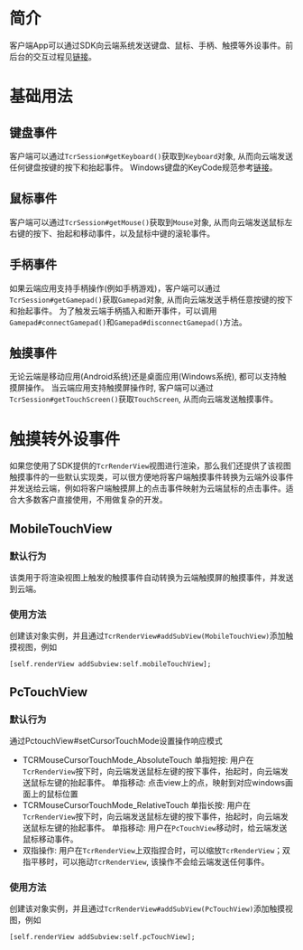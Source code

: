 # 简介
客户端App可以通过SDK向云端系统发送键盘、鼠标、手柄、触摸等外设事件。前后台的交互过程见[链接]()。

# 基础用法

## 键盘事件
客户端可以通过```TcrSession#getKeyboard()```获取到```Keyboard```对象, 从而向云端发送任何键盘按键的按下和抬起事件。
Windows键盘的KeyCode规范参考[链接](https://www.toptal.com/developers/keycode)。

## 鼠标事件
客户端可以通过```TcrSession#getMouse()```获取到```Mouse```对象, 从而向云端发送鼠标左右键的按下、抬起和移动事件，以及鼠标中键的滚轮事件。

## 手柄事件
如果云端应用支持手柄操作(例如手柄游戏)，客户端可以通过```TcrSession#getGamepad()```获取```Gamepad```对象, 从而向云端发送手柄任意按键的按下和抬起事件。
为了触发云端手柄插入和断开事件，可以调用```Gamepad#connectGamepad()```和```Gamepad#disconnectGamepad()```方法。

## 触摸事件
无论云端是移动应用(Android系统)还是桌面应用(Windows系统), 都可以支持触摸屏操作。
当云端应用支持触摸屏操作时, 客户端可以通过```TcrSession#getTouchScreen()```获取```TouchScreen```, 从而向云端发送触摸事件。

# 触摸转外设事件
如果您使用了SDK提供的```TcrRenderView```视图进行渲染，那么我们还提供了该视图触摸事件的一些默认实现类，可以很方便地将客户端触摸事件转换为云端外设事件并发送给云端，例如将客户端触摸屏上的点击事件映射为云端鼠标的点击事件。适合大多数客户直接使用，不用做复杂的开发。

## MobileTouchView

### 默认行为
该类用于将渲染视图上触发的触摸事件自动转换为云端触摸屏的触摸事件，并发送到云端。

### 使用方法
创建该对象实例，并且通过```TcrRenderView#addSubView(MobileTouchView)```添加触摸视图，例如
```
[self.renderView addSubview:self.mobileTouchView];
```

## PcTouchView
### 默认行为
通过PctouchView#setCursorTouchMode设置操作响应模式
- TCRMouseCursorTouchMode_AbsoluteTouch 
   单指短按: 用户在```TcrRenderView```按下时，向云端发送鼠标左键的按下事件，抬起时，向云端发送鼠标左键的抬起事件。
   单指移动: 点击view上的点，映射到对应windows画面上的鼠标位置
- TCRMouseCursorTouchMode_RelativeTouch 
   单指长按: 用户在```TcrRenderView```按下时，向云端发送鼠标左键的按下事件，抬起时，向云端发送鼠标左键的抬起事件。
   单指移动: 用户在```PcTouchView```移动时，给云端发送鼠标移动事件。
- 双指操作: 用户在```TcrRenderView```上双指捏合时，可以缩放```TcrRenderView```；双指平移时，可以拖动```TcrRenderView```, 该操作不会给云端发送任何事件。

### 使用方法
创建该对象实例，并且通过```TcrRenderView#addSubView(PcTouchView)```添加触摸视图，例如
```
[self.renderView addSubview:self.pcTouchView];
```

